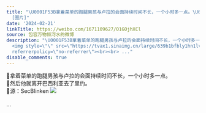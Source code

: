 ```yaml
---
title: "\U0001F53B拿着菜单的跑腿男孩与卢拉的会面持续时间不长，一个小时多一点。\U0001F53B然后他就离开巴西利亚去了里约。\U0001F53B源：SecBlinken
  [图片]"
date: '2024-02-21'
linkTitle: https://weibo.com/1671109627/O1GOjhXCl
source: 包容万物恒河水的微博
description: "\U0001F53B拿着菜单的跑腿男孩与卢拉的会面持续时间不长，一个小时多一点。<br>\U0001F53B然后他就离开巴西利亚去了里约。<br>\U0001F53B源：SecBlinken
  <img style=\"\" src=\"https://tvax1.sinaimg.cn/large/639b1bfbly1hn1lv0si2bj21ii1407wh.jpg\"
  referrerpolicy=\"no-referrer\"><br><br> ..."
disable_comments: true
---
```

🔻拿着菜单的跑腿男孩与卢拉的会面持续时间不长，一个小时多一点。<br>🔻然后他就离开巴西利亚去了里约。<br>🔻源：SecBlinken <img style="" src="https://tvax1.sinaimg.cn/large/639b1bfbly1hn1lv0si2bj21ii1407wh.jpg" referrerpolicy="no-referrer"><br><br> ...